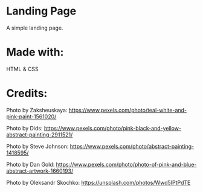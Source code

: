 # Landing Page

A simple landing page.

# Made with:

HTML
&
CSS

# Credits:

Photo by Zaksheuskaya: https://www.pexels.com/photo/teal-white-and-pink-paint-1561020/

Photo by Dids: https://www.pexels.com/photo/pink-black-and-yellow-abstract-painting-2911521/

Photo by Steve Johnson: https://www.pexels.com/photo/abstract-painting-1418595/

Photo by Dan Gold: https://www.pexels.com/photo/photo-of-pink-and-blue-abstract-artwork-1660193/

Photo by Oleksandr Skochko: https://unsplash.com/photos/Wwd5IPtPdTE
